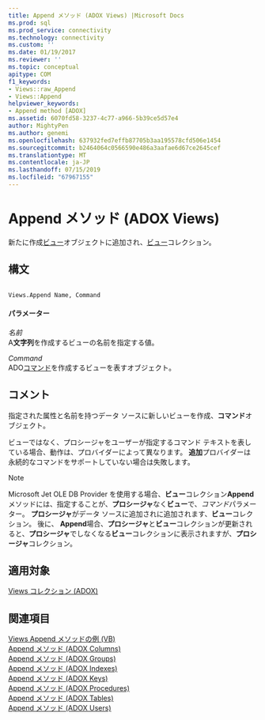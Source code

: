 ```yaml
---
title: Append メソッド (ADOX Views) |Microsoft Docs
ms.prod: sql
ms.prod_service: connectivity
ms.technology: connectivity
ms.custom: ''
ms.date: 01/19/2017
ms.reviewer: ''
ms.topic: conceptual
apitype: COM
f1_keywords:
- Views::raw_Append
- Views::Append
helpviewer_keywords:
- Append method [ADOX]
ms.assetid: 6070fd58-3237-4c77-a966-5b39ce5d57e4
author: MightyPen
ms.author: genemi
ms.openlocfilehash: 637932fed7effb87705b3aa195578cfd506e1454
ms.sourcegitcommit: b2464064c0566590e486a3aafae6d67ce2645cef
ms.translationtype: MT
ms.contentlocale: ja-JP
ms.lasthandoff: 07/15/2019
ms.locfileid: "67967155"
---
```

# <a name="append-method-adox-views"></a>Append メソッド (ADOX Views)
新たに作成[ビュー](../../../ado/reference/adox-api/view-object-adox.md)オブジェクトに追加され、[ビュー](../../../ado/reference/adox-api/views-collection-adox.md)コレクション。  
  
## <a name="syntax"></a>構文  
  
```  
  
Views.Append Name, Command  
```  
  
#### <a name="parameters"></a>パラメーター  
 *名前*  
 A**文字列**を作成するビューの名前を指定する値。  
  
 *Command*  
 ADO[コマンド](../../../ado/reference/ado-api/command-object-ado.md)を作成するビューを表すオブジェクト。  
  
## <a name="remarks"></a>コメント  
 指定された属性と名前を持つデータ ソースに新しいビューを作成、**コマンド**オブジェクト。  
  
 ビューではなく、プロシージャをユーザーが指定するコマンド テキストを表している場合、動作は、プロバイダーによって異なります。 **追加**プロバイダーは永続的なコマンドをサポートしていない場合は失敗します。  
  
> [!NOTE]
>  Microsoft Jet OLE DB Provider を使用する場合、**ビュー**コレクション**Append**メソッドには、指定することが、**プロシージャ**なく**ビュー**で、*コマンド*パラメーター。 **プロシージャ**がデータ ソースに追加されに追加されます、**ビュー**コレクション。 後に、 **Append**場合、**プロシージャ**と**ビュー**コレクションが更新されると、**プロシージャ**でしなくなる**ビュー**コレクションに表示されますが、**プロシージャ**コレクション。  
  
## <a name="applies-to"></a>適用対象  
 [Views コレクション (ADOX)](../../../ado/reference/adox-api/views-collection-adox.md)  
  
## <a name="see-also"></a>関連項目  
 [Views Append メソッドの例 (VB)](../../../ado/reference/adox-api/views-append-method-example-vb.md)   
 [Append メソッド (ADOX Columns)](../../../ado/reference/adox-api/append-method-adox-columns.md)   
 [Append メソッド (ADOX Groups)](../../../ado/reference/adox-api/append-method-adox-groups.md)   
 [Append メソッド (ADOX Indexes)](../../../ado/reference/adox-api/append-method-adox-indexes.md)   
 [Append メソッド (ADOX Keys)](../../../ado/reference/adox-api/append-method-adox-keys.md)   
 [Append メソッド (ADOX Procedures)](../../../ado/reference/adox-api/append-method-adox-procedures.md)   
 [Append メソッド (ADOX Tables)](../../../ado/reference/adox-api/append-method-adox-tables.md)   
 [Append メソッド (ADOX Users)](../../../ado/reference/adox-api/append-method-adox-users.md)
